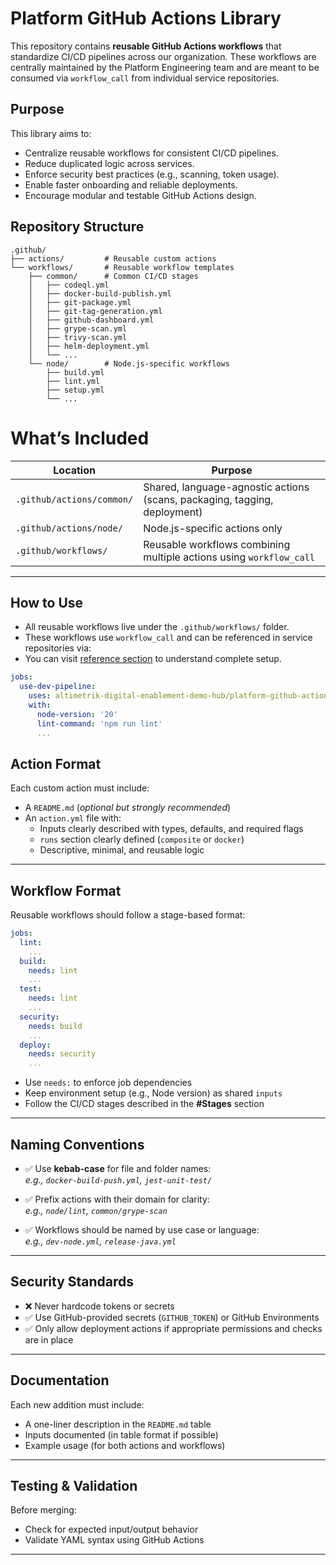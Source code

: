 # Platform GitHub Actions Library

This repository contains **reusable GitHub Actions workflows** that standardize CI/CD pipelines across our organization. These workflows are centrally maintained by the Platform Engineering team and are meant to be consumed via `workflow_call` from individual service repositories.


## Purpose

This library aims to:

- Centralize reusable workflows for consistent CI/CD pipelines.
- Reduce duplicated logic across services.
- Enforce security best practices (e.g., scanning, token usage).
- Enable faster onboarding and reliable deployments.
- Encourage modular and testable GitHub Actions design.

## Repository Structure

```plaintext
.github/
├── actions/         # Reusable custom actions
└── workflows/       # Reusable workflow templates
    ├── common/      # Common CI/CD stages
    │   ├── codeql.yml
    │   ├── docker-build-publish.yml
    │   ├── git-package.yml
    │   ├── git-tag-generation.yml
    │   ├── github-dashboard.yml
    │   ├── grype-scan.yml
    │   ├── trivy-scan.yml
    │   ├── helm-deployment.yml
    │   └── ...
    └── node/        # Node.js-specific workflows
        ├── build.yml
        ├── lint.yml
        ├── setup.yml
        └── ...
```

# What’s Included

| Location                      | Purpose                                                  |
|------------------------------|----------------------------------------------------------|
| `.github/actions/common/`    | Shared, language-agnostic actions (scans, packaging, tagging, deployment) |
| `.github/actions/node/`      | Node.js-specific actions only                            |
| `.github/workflows/`         | Reusable workflows combining multiple actions using `workflow_call` |

---

## How to Use

- All reusable workflows live under the `.github/workflows/` folder.
- These workflows use `workflow_call` and can be referenced in service repositories via:
- You can visit [reference section](./.github/workflows/README.md) to understand complete setup.

```yaml
jobs:
  use-dev-pipeline:
    uses: altimetrik-digital-enablement-demo-hub/platform-github-actions/.github/workflows/dev-node.yml@<ref>
    with:
      node-version: '20'
      lint-command: 'npm run lint'
      ...
```

## Action Format

Each custom action must include:

- A `README.md` (_optional but strongly recommended_)
- An `action.yml` file with:
  - Inputs clearly described with types, defaults, and required flags
  - `runs` section clearly defined (`composite` or `docker`)
  - Descriptive, minimal, and reusable logic

---

## Workflow Format

Reusable workflows should follow a stage-based format:

```yaml
jobs:
  lint:
    ...
  build:
    needs: lint
    ...
  test:
    needs: lint
    ...
  security:
    needs: build
    ...
  deploy:
    needs: security
    ...
```

- Use `needs:` to enforce job dependencies
- Keep environment setup (e.g., Node version) as shared `inputs`
- Follow the CI/CD stages described in the **#Stages** section

---

## Naming Conventions

- ✅ Use **kebab-case** for file and folder names:  
  _e.g., `docker-build-push.yml`, `jest-unit-test/`_

- ✅ Prefix actions with their domain for clarity:  
  _e.g., `node/lint`, `common/grype-scan`_

- ✅ Workflows should be named by use case or language:  
  _e.g., `dev-node.yml`, `release-java.yml`_

---


## Security Standards

- ❌ Never hardcode tokens or secrets  
- ✅ Use GitHub-provided secrets (`GITHUB_TOKEN`) or GitHub Environments  
- ✅ Only allow deployment actions if appropriate permissions and checks are in place  

---


## Documentation

Each new addition must include:

- A one-liner description in the `README.md` table
- Inputs documented (in table format if possible)
- Example usage (for both actions and workflows)

---


## Testing & Validation

Before merging:

- Check for expected input/output behavior
- Validate YAML syntax using GitHub Actions

---